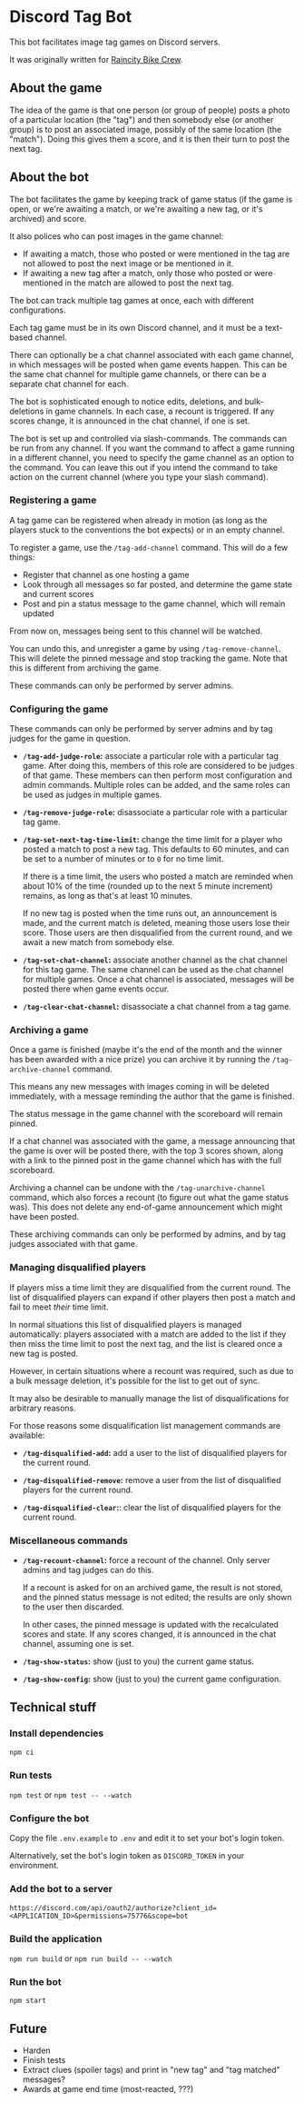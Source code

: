 Discord Tag Bot
===============

This bot facilitates image tag games on Discord servers.

It was originally written for [Raincity Bike Crew](https://www.raincitybikecrew.com/).

About the game
--------------

The idea of the game is that one person (or group of people) posts a photo of a particular location
(the "tag")
and then somebody else (or another group) is to post an associated image,
possibly of the same location (the "match").
Doing this gives them a score, and it is then their turn to post the next tag.

About the bot
-------------

The bot facilitates the game by keeping track of game status
(if the game is open,
or we're awaiting a match,
or we're awaiting a new tag,
or it's archived)
and score.

It also polices who can post images in the game channel:

- If awaiting a match,
  those who posted or were mentioned in the tag
  are not allowed to post the next image or be mentioned in it.
- If awaiting a new tag after a match,
  only those who posted or were mentioned in the match
  are allowed to post the next tag.

The bot can track multiple tag games at once,
each with different configurations.

Each tag game must be in its own Discord channel,
and it must be a text-based channel.

There can optionally be a chat channel associated with each game channel,
in which messages will be posted when game events happen.
This can be the same chat channel for multiple game channels,
or there can be a separate chat channel for each.

The bot is sophisticated enough to notice edits, deletions, and bulk-deletions in game channels.
In each case, a recount is triggered.
If any scores change, it is announced in the chat channel, if one is set.

The bot is set up and controlled via slash-commands.
The commands can be run from any channel.
If you want the command to affect a game running in a different channel,
you need to specify the game channel as an option to the command.
You can leave this out if you intend the command to take action on the current channel
(where you type your slash command).

### Registering a game

A tag game can be registered when already in motion
(as long as the players stuck to the conventions the bot expects)
or in an empty channel.

To register a game, use the `/tag-add-channel` command.
This will do a few things:

- Register that channel as one hosting a game
- Look through all messages so far posted,
  and determine the game state and current scores
- Post and pin a status message to the game channel,
  which will remain updated

From now on, messages being sent to this channel will be watched.

You can undo this, and unregister a game by using `/tag-remove-channel`.
This will delete the pinned message and stop tracking the game.
Note that this is different from archiving the game.

These commands can only be performed by server admins.

### Configuring the game

These commands can only be performed by server admins
and by tag judges for the game in question.

- **`/tag-add-judge-role`:** associate a particular role with a particular tag game.
  After doing this, members of this role are considered to be judges of that game.
  These members can then perform most configuration and admin commands.
  Multiple roles can be added,
  and the same roles can be used as judges in multiple games.

- **`/tag-remove-judge-role`:** disassociate a particular role with a particular tag game.

- **`/tag-set-next-tag-time-limit`:** change the time limit for a player who posted a match
  to post a new tag.
  This defaults to 60 minutes, and can be set to a number of minutes
  or to `0` for no time limit.

  If there is a time limit,
  the users who posted a match are reminded when about 10% of the time
  (rounded up to the next 5 minute increment) remains,
  as long as that's at least 10 minutes.

  If no new tag is posted when the time runs out,
  an announcement is made,
  and the current match is deleted, meaning those users lose their score.
  Those users are then disqualified from the current round,
  and we await a new match from somebody else.

- **`/tag-set-chat-channel`:** associate another channel as the chat channel for this tag game.
  The same channel can be used as the chat channel for multiple games.
  Once a chat channel is associated, messages will be posted there when game events occur.

- **`/tag-clear-chat-channel`:** disassociate a chat channel from a tag game.

### Archiving a game

Once a game is finished
(maybe it's the end of the month and the winner has been awarded with a nice prize)
you can archive it by running the `/tag-archive-channel` command.

This means any new messages with images coming in will be deleted immediately,
with a message reminding the author that the game is finished.

The status message in the game channel with the scoreboard will remain pinned.

If a chat channel was associated with the game,
a message announcing that the game is over will be posted there,
with the top 3 scores shown,
along with a link to the pinned post in the game channel
which has with the full scoreboard.

Archiving a channel can be undone with the `/tag-unarchive-channel` command,
which also forces a recount
(to figure out what the game status was).
This does not delete any end-of-game announcement which might have been posted.

These archiving commands can only be performed by admins,
and by tag judges associated with that game.

### Managing disqualified players

If players miss a time limit they are disqualified from the current round.
The list of disqualified players can expand
if other players then post a match and fail to meet *their* time limit.

In normal situations this list of disqualified players is managed automatically:
players associated with a match are added to the list if they then miss the time limit to post the next tag,
and the list is cleared once a new tag is posted.

However, in certain situations where a recount was required,
such as due to a bulk message deletion,
it's possible for the list to get out of sync.

It may also be desirable to manually manage the list of disqualifications for arbitrary reasons.

For those reasons some disqualification list management commands are available:

- **`/tag-disqualified-add`:** add a user to the list of disqualified players for the current round.

- **`/tag-disqualified-remove`:** remove a user from the list of disqualified players for the current round.

- **`/tag-disqualified-clear`:**: clear the list of disqualified players for the current round.

### Miscellaneous commands

- **`/tag-recount-channel`:** force a recount of the channel.
  Only server admins and tag judges can do this.

  If a recount is asked for on an archived game, the result is not stored,
  and the pinned status message is not edited;
  the results are only shown to the user then discarded.

  In other cases, the pinned message is updated with the recalculated scores and state.
  If any scores changed, it is announced in the chat channel, assuming one is set.

- **`/tag-show-status`:** show (just to you) the current game status.

- **`/tag-show-config`:** show (just to you) the current game configuration.

Technical stuff
---------------

### Install dependencies

`npm ci`

### Run tests

`npm test` or `npm test -- --watch`

### Configure the bot

Copy the file `.env.example` to `.env`
and edit it to set your bot's login token.

Alternatively, set the bot's login token as `DISCORD_TOKEN` in your environment.

### Add the bot to a server

`https://discord.com/api/oauth2/authorize?client_id=<APPLICATION_ID>&permissions=75776&scope=bot`

### Build the application

`npm run build` or `npm run build -- --watch`

### Run the bot

`npm start`

Future
------

- Harden
- Finish tests
- Extract clues (spoiler tags) and print in "new tag" and "tag matched" messages?
- Awards at game end time (most-reacted, ???)
